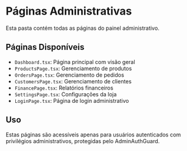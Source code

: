 
# Páginas Administrativas

Esta pasta contém todas as páginas do painel administrativo.

## Páginas Disponíveis

- `Dashboard.tsx`: Página principal com visão geral
- `ProductsPage.tsx`: Gerenciamento de produtos
- `OrdersPage.tsx`: Gerenciamento de pedidos
- `CustomersPage.tsx`: Gerenciamento de clientes
- `FinancePage.tsx`: Relatórios financeiros
- `SettingsPage.tsx`: Configurações da loja
- `LoginPage.tsx`: Página de login administrativo

## Uso

Estas páginas são acessíveis apenas para usuários autenticados com privilégios administrativos, protegidas pelo AdminAuthGuard.
